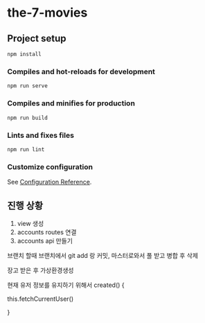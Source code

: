 # the-7-movies

## Project setup
```
npm install
```

### Compiles and hot-reloads for development
```
npm run serve
```

### Compiles and minifies for production
```
npm run build
```

### Lints and fixes files
```
npm run lint
```

### Customize configuration
See [Configuration Reference](https://cli.vuejs.org/config/).



## 진행 상황

1. view 생성
2. accounts routes 연결
3. accounts api 만들기





브랜치 할때 브랜치에서 git add 랑 커밋, 마스터로와서 풀 받고 병합 후 삭제



장고 받은 후 가상환경생성



현재 유저 정보를 유지하기 위해서 created() {

this.fetchCurrentUser()

}
